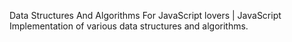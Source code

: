 Data Structures And Algorithms
For JavaScript lovers | JavaScript Implementation of various data structures and algorithms.

